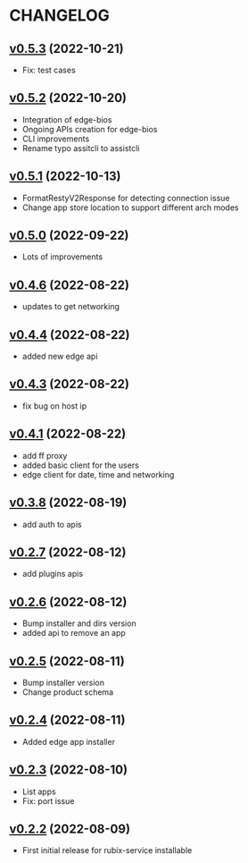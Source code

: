 # CHANGELOG

## [v0.5.3](https://github.com/NubeIO/rubix-assist/tree/v0.5.3) (2022-10-21)

- Fix: test cases

## [v0.5.2](https://github.com/NubeIO/rubix-assist/tree/v0.5.2) (2022-10-20)

- Integration of edge-bios
- Ongoing APIs creation for edge-bios
- CLI improvements
- Rename typo assitcli to assistcli

## [v0.5.1](https://github.com/NubeIO/rubix-assist/tree/v0.5.1) (2022-10-13)

- FormatRestyV2Response for detecting connection issue
- Change app store location to support different arch modes

## [v0.5.0](https://github.com/NubeIO/rubix-assist/tree/v0.5.0) (2022-09-22)

- Lots of improvements

## [v0.4.6](https://github.com/NubeIO/rubix-assist/tree/v0.4.6) (2022-08-22)

- updates to get networking

## [v0.4.4](https://github.com/NubeIO/rubix-assist/tree/v0.4.4) (2022-08-22)

- added new edge api

## [v0.4.3](https://github.com/NubeIO/rubix-assist/tree/v0.4.3) (2022-08-22)

- fix bug on host ip

## [v0.4.1](https://github.com/NubeIO/rubix-assist/tree/v0.4.1) (2022-08-22)

- add ff proxy
- added basic client for the users
- edge client for date, time and networking

## [v0.3.8](https://github.com/NubeIO/rubix-assist/tree/v0.3.8) (2022-08-19)

- add auth to apis

## [v0.2.7](https://github.com/NubeIO/rubix-assist/tree/v0.2.7) (2022-08-12)

- add plugins apis

## [v0.2.6](https://github.com/NubeIO/rubix-assist/tree/v0.2.5) (2022-08-12)

- Bump installer and dirs version
- added api to remove an app

## [v0.2.5](https://github.com/NubeIO/rubix-assist/tree/v0.2.5) (2022-08-11)

- Bump installer version
- Change product schema

## [v0.2.4](https://github.com/NubeIO/rubix-assist/tree/v0.2.4) (2022-08-11)

- Added edge app installer

## [v0.2.3](https://github.com/NubeIO/rubix-assist/tree/v0.2.3) (2022-08-10)

- List apps
- Fix: port issue

## [v0.2.2](https://github.com/NubeIO/rubix-assist/tree/v0.2.2) (2022-08-09)

- First initial release for rubix-service installable
